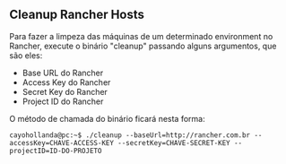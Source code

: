 ## Cleanup Rancher Hosts

Para fazer a limpeza das máquinas de um determinado environment no Rancher, execute o binário "cleanup" passando alguns argumentos, que são eles:

- Base URL do Rancher
- Access Key do Rancher
- Secret Key do Rancher
- Project ID do Rancher

O método de chamada do binário ficará nesta forma:
```console
cayohollanda@pc:~$ ./cleanup --baseUrl=http://rancher.com.br --accessKey=CHAVE-ACCESS-KEY --secretKey=CHAVE-SECRET-KEY --projectID=ID-DO-PROJETO 
```